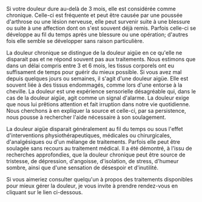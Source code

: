 
Si votre douleur dure au-delà de 3 mois, elle est considérée comme chronique. Celle-ci est fréquente et peut être causée par une poussée d'arthrose ou une lésion nerveuse, elle peut survenir suite à une blessure ou suite à une affection dont on s'est souvent déjà remis. Parfois celle-ci se développe au fil du temps après une blessure ou une opération; d'autres fois elle semble se développer sans raison particulière.


La douleur chronique se distingue de la douleur aigüe en ce qu'elle ne disparait pas et ne répond souvent pas aux traitements. Nous estimons que dans un délai compris entre 3 et 6 mois, les tissus corporels ont eu suffisament de temps pour guérir du mieux possible. Si vous avez mal depuis quelques jours ou semaines, il s'agit d'une douleur aigüe. Elle est souvent liée à des tissus endommagés, comme lors d'une entorse à la cheville. La douleur est une expérience sensorielle désagréable qui, dans le cas de la douleur aigüe, agit comme un signal d'alarme. La douleur exige que nous lui prêtions attention et fait irruption dans notre vie quotidienne. Nous cherchons à en expliquer la source et celle-ci, par sa persistence, nous pousse à rechercher l'aide nécessaire à son soulagement.


La douleur aigüe disparait généralement au fil du temps ou sous l'effet d'interventions physiothérapeutiques, médicales ou chirurgicales, d'analgésiques ou d'un mélange de traitements. Parfois elle peut être soulagée sans recours au traitement médical. Il a été démontré, à l'issu de recherches approfondies, que la douleur chronique peut être source de tristesse, de dépression, d'angoisse, d'isolation, de stress, d'humeur sombre, ainsi que d'une sensation de désespoir et d'inutilité.


Si vous aimeriez consulter quelqu'un à propos des traitements disponibles pour mieux gérer la douleur, je vous invite à prendre rendez-vous en cliquant sur le lien ci-dessous.
